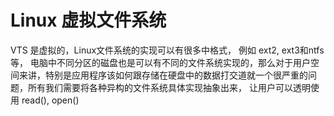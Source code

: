 # Linux 虚拟文件系统

VTS 是虚拟的，Linux文件系统的实现可以有很多中格式， 例如 ext2, ext3和ntfs 等， 电脑中不同分区的磁盘也是可以有不同的文件系统实现的，那么对于用户空间来讲，特别是应用程序该如何跟存储在硬盘中的数据打交道就一个很严重的问题，所有我们需要将各种异构的文件系统具体实现抽象出来， 让用户可以透明使用 read(), open()

